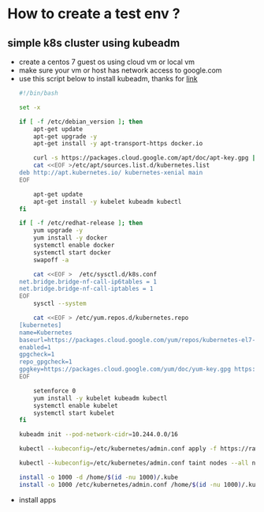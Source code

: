 # How to create a test env ?

## simple k8s cluster using kubeadm

+ create a centos 7 guest os using cloud vm or local vm
+ make sure your vm or host has network access to google.com
+ use this script below to install kubeadm, thanks for [link](https://gist.github.com/manics/dd44bdd78f9cc51270f8d159a5deaa87)
  ```bash
  #!/bin/bash

  set -x

  if [ -f /etc/debian_version ]; then
      apt-get update
      apt-get upgrade -y
      apt-get install -y apt-transport-https docker.io

      curl -s https://packages.cloud.google.com/apt/doc/apt-key.gpg | apt-key add -
      cat <<EOF >/etc/apt/sources.list.d/kubernetes.list
  deb http://apt.kubernetes.io/ kubernetes-xenial main
  EOF

      apt-get update
      apt-get install -y kubelet kubeadm kubectl
  fi

  if [ -f /etc/redhat-release ]; then
      yum upgrade -y
      yum install -y docker
      systemctl enable docker
      systemctl start docker
      swapoff -a

      cat <<EOF >  /etc/sysctl.d/k8s.conf
  net.bridge.bridge-nf-call-ip6tables = 1
  net.bridge.bridge-nf-call-iptables = 1
  EOF
      sysctl --system

      cat <<EOF > /etc/yum.repos.d/kubernetes.repo
  [kubernetes]
  name=Kubernetes
  baseurl=https://packages.cloud.google.com/yum/repos/kubernetes-el7-x86_64
  enabled=1
  gpgcheck=1
  repo_gpgcheck=1
  gpgkey=https://packages.cloud.google.com/yum/doc/yum-key.gpg https://packages.cloud.google.com/yum/doc/rpm-package-key.gpg
  EOF

      setenforce 0
      yum install -y kubelet kubeadm kubectl
      systemctl enable kubelet
      systemctl start kubelet
  fi

  kubeadm init --pod-network-cidr=10.244.0.0/16

  kubectl --kubeconfig=/etc/kubernetes/admin.conf apply -f https://raw.githubusercontent.com/coreos/flannel/v0.9.1/Documentation/kube-flannel.yml

  kubectl --kubeconfig=/etc/kubernetes/admin.conf taint nodes --all node-role.kubernetes.io/master-kubectl taint nodes --all node-role.kubernetes.io/master-

  install -o 1000 -d /home/$(id -nu 1000)/.kube
  install -o 1000 /etc/kubernetes/admin.conf /home/$(id -nu 1000)/.kube/config
  ```
+ install apps
